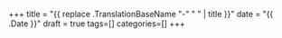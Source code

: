 +++
title = "{{ replace .TranslationBaseName "-" " " | title }}"
date = "{{ .Date }}"
draft = true
tags=[]
categories=[]
+++

